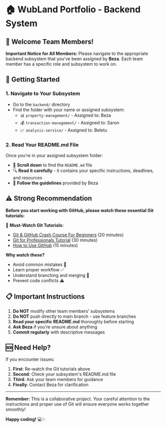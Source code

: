# 🏠 WubLand Portfolio - Backend System

## 👋 Welcome Team Members!

**Important Notice for All Members:** Please navigate to the appropriate backend subsystem that you've been assigned by **Beza**. Each team member has a specific role and subsystem to work on.

## 🎯 Getting Started

### 1. **Navigate to Your Subsystem**
- Go to the `backend/` directory
- Find the folder with your name or assigned subsystem:
  - 📊 `property-management/` - Assigned to: Beza
  - 💰 `transaction-management/` - Assigned to: Saron 
  - 📈 `analysis-service/` - Assigned to: Beletu

### 2. **Read Your README.md File**
Once you're in your assigned subsystem folder:
- 📖 **Scroll down** to find the `README.md` file
- 🔍 **Read it carefully** - it contains your specific instructions, deadlines, and resources
- 🎯 **Follow the guidelines** provided by Beza

## ⚠️ Strong Recommendation

**Before you start working with GitHub, please watch these essential Git tutorials:**

🎥 **Must-Watch Git Tutorials:**
- [Git & GitHub Crash Course For Beginners](https://www.youtube.com/watch?v=SWYqp7iY_Tc) (20 minutes)
- [Git for Professionals Tutorial](https://www.youtube.com/watch?v=Uszj_k0DGsg) (30 minutes)
- [How to Use GitHub](https://www.youtube.com/watch?v=iv8rSLsi1xo) (15 minutes)

**Why watch these?**
- Avoid common mistakes 🚫
- Learn proper workflow ✅  
- Understand branching and merging 🔀
- Prevent code conflicts ⚠️

## 📋 Important Instructions

1. **Do NOT** modify other team members' subsystems
2. **Do NOT** push directly to main branch - use feature branches
3. **Read your specific README.md** thoroughly before starting
4. **Ask Beza** if you're unsure about anything
5. **Commit regularly** with descriptive messages

## 🆘 Need Help?

If you encounter issues:
1. **First**: Re-watch the Git tutorials above
2. **Second**: Check your subsystem's README.md file
3. **Third**: Ask your team members for guidance
4. **Finally**: Contact Beza for clarification

---

**Remember:** This is a collaborative project. Your careful attention to the instructions and proper use of Git will ensure everyone works together smoothly! 

**Happy coding!** 💻✨
